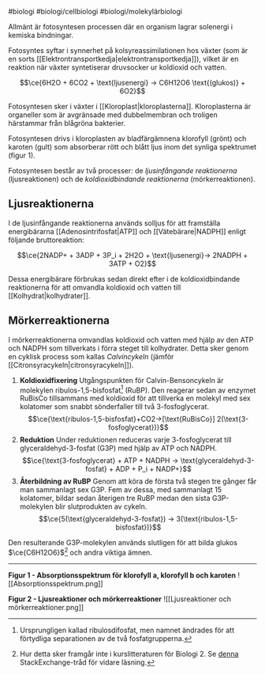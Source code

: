 #biologi #biologi/cellbiologi #biologi/molekylärbiologi 

Allmänt är fotosyntesen processen där en organism lagrar solenergi i kemiska bindningar.

Fotosyntes syftar i synnerhet på kolsyreassimilationen hos växter (som är en sorts [[Elektrontransportkedja|elektrontransportkedja]]), vilket är en reaktion när växter syntetiserar druvsocker ur koldioxid och vatten.

$$\ce{6H2O + 6CO2 + \text{ljusenergi} -> C6H12O6 \text{(glukos)} + 6O2}$$


Fotosyntesen sker i växter i [[Kloroplast|kloroplasterna]]. Kloroplasterna är organeller som är avgränsade med dubbelmembran och troligen härstammar från blågröna bakterier.

Fotosyntesen drivs i kloroplasten av bladfärgämnena klorofyll (grönt) och karoten (gult) som absorberar rött och blått ljus inom det synliga spektrumet (figur 1).

Fotosyntesen består av två processer: de *ljusinfångande reaktionerna* (ljusreaktionen) och de *koldioxidbindande reaktionerna* (mörkerreaktionen).

## Ljusreaktionerna
I de ljusinfångande reaktionerna används solljus för att framställa energibärarna [[Adenosintrifosfat|ATP]] och [[Vätebärare|NADPH]] enligt följande bruttoreaktion:

$$\ce{2NADP+ + 3ADP + 3P_i + 2H2O + \text{ljusenergi}-> 2NADPH + 3ATP + O2}$$

Dessa energibärare förbrukas sedan direkt efter i de koldioxidbindande reaktionerna för att omvandla koldioxid och vatten till [[Kolhydrat|kolhydrater]].

## Mörkerreaktionerna
I mörkerreaktionerna omvandlas koldioxid och vatten med hjälp av den ATP och NADPH som tillverkats i förra steget till kolhydrater. Detta sker genom en cyklisk process som kallas *Calvincykeln* (jämför [[Citronsyracykeln|citronsyracykeln]]).

1. **Koldioxidfixering**
	Utgångspunkten för Calvin-Bensoncykeln är molekylen ribulos-1,5-bisfosfat[^1] (RuBP). Den reagerar sedan av enzymet RuBisCo tillsammans med koldioxid för att tillverka en molekyl med sex kolatomer som snabbt sönderfaller till två 3-fosfoglycerat.
	$$\ce{\text{ribulos-1,5-bisfosfat}+CO2->[\text{RuBisCo}] 2(\text{3-fosfoglycerat})}$$
2. **Reduktion**
	Under reduktionen reduceras varje 3-fosfoglycerat till glyceraldehyd-3-fosfat (G3P) med hjälp av ATP och NADPH.
	$$\ce{\text{3-fosfoglycerat} + ATP + NADPH -> \text{glyceraldehyd-3-fosfat} + ADP + P_i + NADP+}$$
3. **Återbildning av RuBP**
	Genom att köra de första två stegen tre gånger får man sammanlagt sex G3P. Fem av dessa, med sammanlagt 15 kolatomer, bildar sedan återigen tre RuBP medan den sista G3P-molekylen blir slutprodukten av cykeln.
	$$\ce{5(\text{glyceraldehyd-3-fosfat}) -> 3(\text{ribulos-1,5-bisfosfat})}$$

Den resulterande G3P-molekylen används slutligen för att bilda glukos $\ce{C6H12O6}$[^2] och andra viktiga ämnen.

[^1]: Ursprungligen kallad ribulosdifosfat, men namnet ändrades för att förtydliga separationen av de två fosfatgrupperna.
[^2]: Hur detta sker framgår inte i kurslitteraturen för Biologi 2. Se [denna](https://biology.stackexchange.com/a/67232) StackExchange-tråd för vidare läsning.

---

**Figur 1 - Absorptionsspektrum för klorofyll a, klorofyll b och karoten**
![[Absorptionsspektrum.png]]

**Figur 2 - Ljusreaktioner och mörkerreaktioner**
![[Ljusreaktioner och mörkerreaktioner.png]]